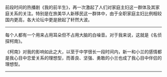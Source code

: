 前段时间的热播剧《我的前半生》，再一次激起了人们对家庭主妇这一群体及其家庭关系的关注。特别是在旅美华人新移民这一群体中，由于全职家庭主妇比例相较国内更高，各大论坛中更是掀起了轩然大波。

---

每个人都有一个用来占用耳朵但不占用大脑的白噪音。对于我来说，这就是《名侦探柯南》。

《柯南》对我的影响如此之大，以至于中学很长一段时间内，新一和小兰的感情都是我心目中恋爱关系的理想型，而善良、坚强、勇敢的小兰也成了我心目中伴侣的理想型。

---
